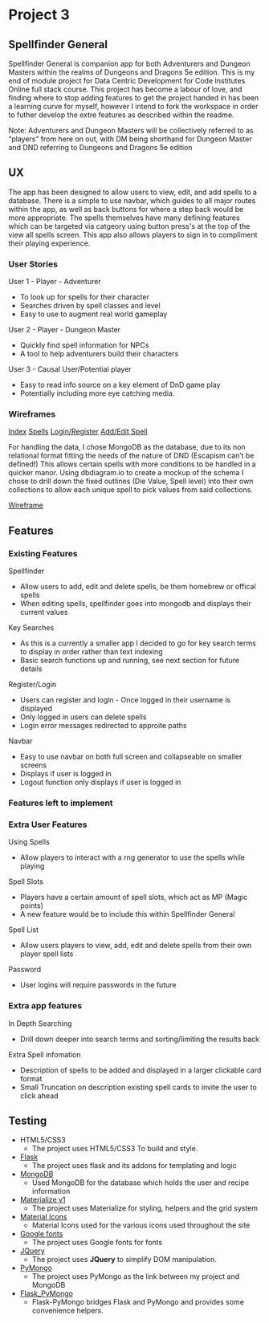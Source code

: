 # Project 3

## Spellfinder General

Spellfinder General is companion app for both Adventurers and Dungeon Masters within the realms of Dungeons and Dragons 5e edition. This is my end of module project for Data Centric Development for Code Institutes Online full stack course. This project has become a labour of love, and finding where to stop adding features to get the project handed in has been a learning curve for myself, however I intend to fork the workspace in order to futher develop the extre features as described within the readme. 

Note:  Adventurers and Dungeon Masters will be collectively referred to as “players” from here on out, with DM being shorthand for Dungeon Master and DND referring to Dungeons and Dragons 5e edition

## UX
The app has been designed to allow users to view, edit, and add spells to a database. There is a simple to use navbar, which guides to all major routes within the app, as well as back buttons for where a step back would be more appropriate. The spells themselves have many defining features which can be targeted via catgeory using button press's at the top of the view all spells screen. This app also allows players to sign in to compliment their playing experience.

### User Stories
User 1 - Player - Adventurer 
* To look up for spells for their character 
* Searches driven by spell classes and level
* Easy to use to augment real world gameplay

User 2 - Player - Dungeon Master 
* Quickly find spell information for NPCs
* A tool to help adventurers build their characters

User 3 - Causal User/Potential player
* Easy to read info source on a key element of DnD game play
* Potentially including more eye catching media.

### Wireframes
[Index](static/wireframes/index_wf.png)
[Spells](static/wireframes/spells_wf.png)
[Login/Register](static/wireframes/login_wf.png)
[Add/Edit Spell](static/wireframes/form_wf.png)


For handling the data, I chose MongoDB as the database, due to its non relational format fitting the needs of the nature of DND (Escapism can’t be defined!) This allows certain spells with more conditions to be handled in a quicker manor. Using dbdiagram.io to create a mockup of the schema I chose to drill down the fixed outlines (Die Value, Spell level) into their own collections to allow each unique spell to pick values from said collections.


[Wireframe](static/schema/schema.png)


## Features
### Existing Features

Spellfinder
* Allow users to add, edit and delete spells, be them homebrew or offical spells
* When editing spells, spellfinder goes into mongodb and displays their current values

Key Searches 
* As this is a currently a smaller app I decided to go for key search terms to display in order rather than text indexing
* Basic search functions up and running, see next section for future details

Register/Login
* Users can register and login - Once logged in their username is displayed 
* Only logged in users can delete spells
* Login error messages redirected to approite paths 

Navbar 
* Easy to use navbar on both full screen and collapseable on smaller screens
* Displays if user is logged in
* Logout function only displays if user is logged in

### Features left to implement 

### Extra User Features

Using Spells
* Allow players to interact with a rng generator to use the spells while playing

Spell Slots
* Players have a certain amount of spell slots, which act as MP (Magic points)
* A new feature would be to include this within Spellfinder General

Spell List
* Allow users players to view, add, edit and delete spells from their own player spell lists

Password 
* User logins will require passwords in the future

### Extra app features

In Depth Searching
* Drill down deeper into search terms and sorting/limiting the results back

Extra Spell infomation 
* Description of spells to be added and displayed in a larger clickable card format
* Small Truncation on description existing spell cards to invite the user to click ahead

## Testing 

- HTML5/CSS3
  - The project uses HTML5/CSS3 To build and style.
- [Flask](http://flask.pocoo.org/)
  - The project uses flask and its addons for templating and logic
- [MongoDB](https://www.mongodb.com/)
  - Used MongoDB for the database which holds the user and recipe information
- [Materialize v1](https://materializecss.com/)
  - The project uses Materialize for styling, helpers and the grid system
- [Material Icons](https://material.io/tools/icons/?style=baseline)
  - Material Icons used for the various icons used throughout the site
- [Google fonts](https://fonts.google.com/)
  - The project uses Google fonts for fonts
- [JQuery](https://jquery.com)
  - The project uses **JQuery** to simplify DOM manipulation.
- [PyMongo](https://api.mongodb.com/python/current/)
  - The project uses PyMongo as the link between my project and MongoDB
- [Flask_PyMongo](https://flask-pymongo.readthedocs.io/en/latest/)
  - Flask-PyMongo bridges Flask and PyMongo and provides some convenience helpers.
